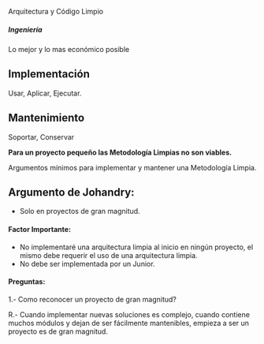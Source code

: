 Arquitectura y Código Limpio

##### Ingeniería
Lo mejor y lo mas económico posible

## Implementación

Usar, Aplicar, Ejecutar.

## Mantenimiento

Soportar, Conservar


**Para un proyecto pequeño las Metodología Limpias no son viables.**

Argumentos mínimos para implementar y mantener una Metodología Limpia.


## Argumento de Johandry:

 * Solo en proyectos de gran magnitud.

#### Factor Importante: 

* No implementaré una arquitectura limpia al inicio en ningún proyecto, el mismo debe requerir el uso de una arquitectura limpia.
* No debe ser implementada por un Junior.
#### Preguntas: 

1.- Como reconocer un proyecto de gran magnitud?

R.- Cuando implementar nuevas soluciones es complejo, cuando contiene muchos módulos y dejan de ser fácilmente mantenibles, empieza a ser un proyecto es de gran magnitud.
